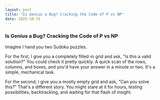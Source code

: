 ```yaml
---
layout: post
title: "Is Genius a Bug? Cracking the Code of P vs NP"
date: 2025-10-31
---
```

### Is Genius a Bug? Cracking the Code of P vs NP
Imagine I hand you two Sudoku puzzles.

For the first, I give you a completely filled-in grid and ask, "Is this a valid solution?" You could check it pretty quickly. A quick scan of the rows, columns, and boxes, and you'd have your answer in a minute or two. It's a simple, mechanical task.

For the second, I give you a mostly empty grid and ask, "Can you solve this?" That's a different story. You might stare at it for hours, testing possibilities, backtracking, and waiting for that flash of insight.